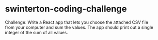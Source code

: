 # swinterton-coding-challenge
Challenge:  Write a React app that lets you choose the attached CSV file from your computer and sum the values. The app should print out a single integer of the sum of all values.
